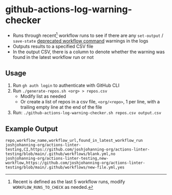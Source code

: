# github-actions-log-warning-checker

- Runs through recent[^1] workflow runs to see if there are any `set-output` / `save-state` [deprecated workflow command](https://github.blog/changelog/2022-10-11-github-actions-deprecating-save-state-and-set-output-commands/) warnings in the logs
- Outputs results to a specified CSV file
- In the output CSV, there is a column to denote whether the warning was found in the latest workflow run or not

## Usage

1. Run `gh auth login` to authenticate with GitHub CLI
2. Run `./generate-repos.sh <org> > repos.csv` 
    - Modify list as needed
    - Or create a list of repos in a csv file, `<org/<repo>`, 1 per line, with a trailing empty line at the end of the file
3. Run: `./github-actions-log-warning-checker.sh repos.csv output.csv`

## Example Output

```csv
repo,workflow_name,workflow_url,found_in_latest_workflow_run
joshjohanning-org/actions-linter-testing,CI,https://github.com/joshjohanning-org/actions-linter-testing/blob/main/.github/workflows/blank.yml,no
joshjohanning-org/actions-linter-testing,new-workflow,https://github.com/joshjohanning-org/actions-linter-testing/blob/main/.github/workflows/new-file.yml,yes
```

[^1]: Recent is defined as the last 5 workflow runs, modify `WORKFLOW_RUNS_TO_CHECK` as needed.
